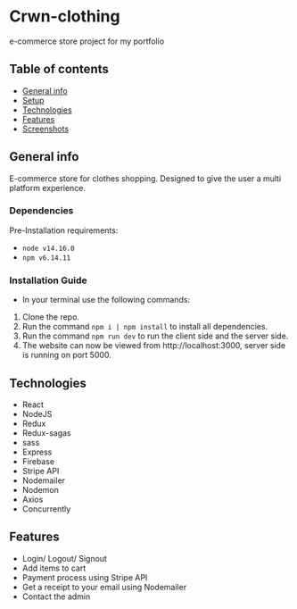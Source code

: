 # Crwn-clothing
e-commerce store project for my portfolio

## Table of contents
* [General info](#general-info)
* [Setup](#setup)
* [Technologies](#technologies)
* [Features](#features)
* [Screenshots](#screenshots)

## General info
E-commerce store for clothes shopping.
Designed to give the user a multi platform experience.

### Dependencies
Pre-Installation requirements:
* `node v14.16.0`
* `npm v6.14.11`

### Installation Guide
*  In your terminal use the following commands:
1. Clone the repo.
2. Run the command `npm i | npm install` to install all dependencies.
3. Run the command `npm run dev` to run the client side and the server side.
4. The website can now be viewed from http://localhost:3000, server side is running on port 5000.

## Technologies
* React 
* NodeJS 
* Redux
* Redux-sagas 
* sass
* Express
* Firebase
* Stripe API
* Nodemailer
* Nodemon
* Axios
* Concurrently

## Features
* Login/ Logout/ Signout
* Add items to cart
* Payment process using Stripe API
* Get a receipt to your email using Nodemailer
* Contact the admin

